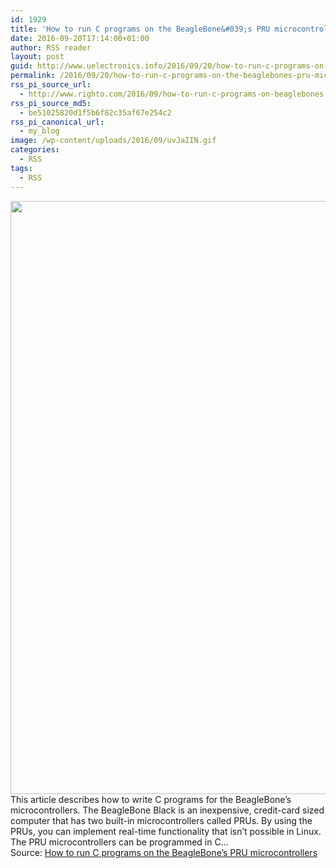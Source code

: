 ```yaml
---
id: 1929
title: 'How to run C programs on the BeagleBone&#039;s PRU microcontrollers'
date: 2016-09-20T17:14:00+01:00
author: RSS reader
layout: post
guid: http://www.uelectronics.info/2016/09/20/how-to-run-c-programs-on-the-beaglebones-pru-microcontrollers/
permalink: /2016/09/20/how-to-run-c-programs-on-the-beaglebones-pru-microcontrollers/
rss_pi_source_url:
  - http://www.righto.com/2016/09/how-to-run-c-programs-on-beaglebones.html
rss_pi_source_md5:
  - be51025820d1f5b6f82c35af67e254c2
rss_pi_canonical_url:
  - my_blog
image: /wp-content/uploads/2016/09/uvJaIIN.gif
categories:
  - RSS
tags:
  - RSS
---
```

<img loading="lazy" src="https://www.uelectronics.info/wp-content/uploads/2016/09/uvJaIIN.gif" width="900" height="949" />&#013;  
This article describes how to write C programs for the BeagleBone&#8217;s microcontrollers. The BeagleBone Black is an inexpensive, credit-card sized computer that has two built-in microcontrollers called PRUs. By using the PRUs, you can implement real-time functionality that isn&#8217;t possible in Linux. The PRU microcontrollers can be programmed in C…&#013;  
Source: <a href="http://www.righto.com/2016/09/how-to-run-c-programs-on-beaglebones.html" target="_blank">How to run C programs on the BeagleBone&#8217;s PRU microcontrollers</a>